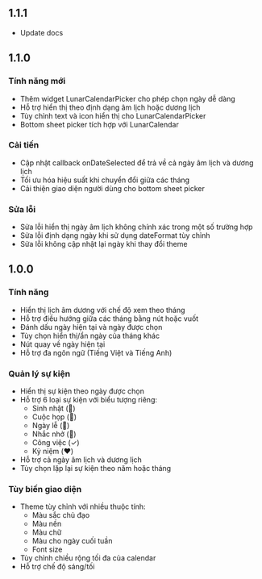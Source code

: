 ## 1.1.1

- Update docs

## 1.1.0

### Tính năng mới
- Thêm widget LunarCalendarPicker cho phép chọn ngày dễ dàng
- Hỗ trợ hiển thị theo định dạng âm lịch hoặc dương lịch
- Tùy chỉnh text và icon hiển thị cho LunarCalendarPicker
- Bottom sheet picker tích hợp với LunarCalendar

### Cải tiến
- Cập nhật callback onDateSelected để trả về cả ngày âm lịch và dương lịch
- Tối ưu hóa hiệu suất khi chuyển đổi giữa các tháng
- Cải thiện giao diện người dùng cho bottom sheet picker

### Sửa lỗi
- Sửa lỗi hiển thị ngày âm lịch không chính xác trong một số trường hợp
- Sửa lỗi định dạng ngày khi sử dụng dateFormat tùy chỉnh
- Sửa lỗi không cập nhật lại ngày khi thay đổi theme

## 1.0.0

### Tính năng
- Hiển thị lịch âm dương với chế độ xem theo tháng
- Hỗ trợ điều hướng giữa các tháng bằng nút hoặc vuốt
- Đánh dấu ngày hiện tại và ngày được chọn
- Tùy chọn hiển thị/ẩn ngày của tháng khác
- Nút quay về ngày hiện tại
- Hỗ trợ đa ngôn ngữ (Tiếng Việt và Tiếng Anh)

### Quản lý sự kiện
- Hiển thị sự kiện theo ngày được chọn
- Hỗ trợ 6 loại sự kiện với biểu tượng riêng:
  - Sinh nhật (🎂)
  - Cuộc họp (👥)
  - Ngày lễ (🎉)
  - Nhắc nhở (🔔)
  - Công việc (✓)
  - Kỷ niệm (❤️)
- Hỗ trợ cả ngày âm lịch và dương lịch
- Tùy chọn lặp lại sự kiện theo năm hoặc tháng

### Tùy biến giao diện
- Theme tùy chỉnh với nhiều thuộc tính:
  - Màu sắc chủ đạo
  - Màu nền
  - Màu chữ
  - Màu cho ngày cuối tuần
  - Font size
- Tùy chỉnh chiều rộng tối đa của calendar
- Hỗ trợ chế độ sáng/tối

